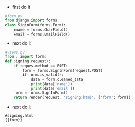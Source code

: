 - first do it
```python
#form.py
from django import forms
class SiginForm(forms.Form):
	uname = forms.CharField()
	email = forms.EmailField()
```
- next do it
```python
#views.py
from . import forms
def signing(request):
	if reques.method == POST:
		form = forms.SignInForm(request.POST)
		if form.is_valid():
			data = form.cleaned_data
			print(data['name'])
			print(data['email'])
	form = forms.SignInForm()
	return render(request, 'signing.html', {'form': form})
```

- next do it
```django
#signing.html
{{form}}
```


